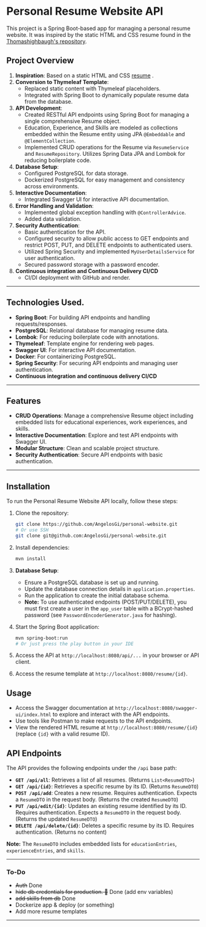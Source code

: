 # Personal Resume Website API

This project is a Spring Boot-based app for managing a personal resume website. It was inspired by the static HTML and CSS resume found in the [Thomashighbaugh's repository](https://github.com/Thomashighbaugh/resume).

## Project Overview

1. **Inspiration**: Based on a static HTML and CSS [resume](https://resume-thomas-leon-highbaugh.vercel.app/) .
2. **Conversion to Thymeleaf Template**:
   - Replaced static content with Thymeleaf placeholders.
   - Integrated with Spring Boot to dynamically populate resume data from the database.
3. **API Development**:
   - Created RESTful API endpoints using Spring Boot for managing a single comprehensive Resume object.
   - Education, Experience, and Skills are modeled as collections embedded within the Resume entity using JPA `@Embeddable` and `@ElementCollection`.
   - Implemented CRUD operations for the Resume via `ResumeService` and `ResumeRepository`. Utilizes Spring Data JPA and Lombok for reducing boilerplate code.
4. **Database Setup**:
   - Configured PostgreSQL for data storage.
   - Dockerized PostgreSQL for easy management and consistency across environments.
5. **Interactive Documentation**: 
   - Integrated Swagger UI for interactive API documentation.
6. **Error Handling and Validation**: 
   - Implemented global exception handling with `@ControllerAdvice`.
   - Added data validation.
7. **Security Authentication**: 
   - Basic authentication for the API.
   - Configured security to allow public access to GET endpoints and restrict POST, PUT, and DELETE endpoints to authenticated users.
   - Utilized Spring Security and implemented `MyUserDetailsService` for user authentication.
   - Secured password storage with a password encoder.
8. **Continuous integration and Continuous Delivery CI/CD**
   - CI/DI deployment with GitHub and render.

---

## Technologies Used.

- **Spring Boot**: For building API endpoints and handling requests/responses.
- **PostgreSQL**: Relational database for managing resume data.
- **Lombok**: For reducing boilerplate code with annotations.
- **Thymeleaf**: Template engine for rendering web pages.
- **Swagger UI**: For interactive API documentation.
- **Docker**: For containerizing PostgreSQL.
- **Spring Security**: For securing API endpoints and managing user authentication.
- **Continuous integration and continuous delivery CI/CD**

---

## Features

- **CRUD Operations**: Manage a comprehensive Resume object including embedded lists for educational experiences, work experiences, and skills.
- **Interactive Documentation**: Explore and test API endpoints with Swagger UI.
- **Modular Structure**: Clean and scalable project structure.
- **Security Authentication**: Secure API endpoints with basic authentication.

---

## Installation

To run the Personal Resume Website API locally, follow these steps:

1. Clone the repository:
   ```bash
   git clone https://github.com/AngelosGi/personal-website.git
   # Or use SSH
   git clone git@github.com:AngelosGi/personal-website.git
   ```

2. Install dependencies:
   ```bash
   mvn install
   ```

3. **Database Setup**:
   - Ensure a PostgreSQL database is set up and running.
   - Update the database connection details in `application.properties`.
   - Run the application to create the initial database schema.
   - **Note:** To use authenticated endpoints (POST/PUT/DELETE), you must first create a user in the `app_user` table with a BCrypt-hashed password (see `PasswordEncoderGenerator.java` for hashing).

4. Start the Spring Boot application:
   ```bash
   mvn spring-boot:run
   # Or just press the play button in your IDE
   ```

5. Access the API at `http://localhost:8080/api/...` in your browser or API client.
6. Access the resume template at `http://localhost:8080/resume/{id}`.

## Usage

- Access the Swagger documentation at `http://localhost:8080/swagger-ui/index.html` to explore and interact with the API endpoints.
- Use tools like Postman to make requests to the API endpoints.
- View the rendered HTML resume at `http://localhost:8080/resume/{id}` (replace `{id}` with a valid resume ID).

## API Endpoints

The API provides the following endpoints under the `/api` base path:

*   **`GET /api/all`**: Retrieves a list of all resumes. (Returns `List<ResumeDTO>`)
*   **`GET /api/{id}`**: Retrieves a specific resume by its ID. (Returns `ResumeDTO`)
*   **`POST /api/add`**: Creates a new resume. Requires authentication. Expects a `ResumeDTO` in the request body. (Returns the created `ResumeDTO`)
*   **`PUT /api/edit/{id}`**: Updates an existing resume identified by its ID. Requires authentication. Expects a `ResumeDTO` in the request body. (Returns the updated `ResumeDTO`)
*   **`DELETE /api/delete/{id}`**: Deletes a specific resume by its ID. Requires authentication. (Returns no content)

**Note:** The `ResumeDTO` includes embedded lists for `educationEntries`, `experienceEntries`, and `skills`.

---

### To-Do

- ~~Auth~~ Done
- ~~hide db credentials for production. 👀~~ Done (add env variables)
- ~~add skills from db~~ Done
- Dockerize app & deploy (or something)
- Add more resume templates

---
